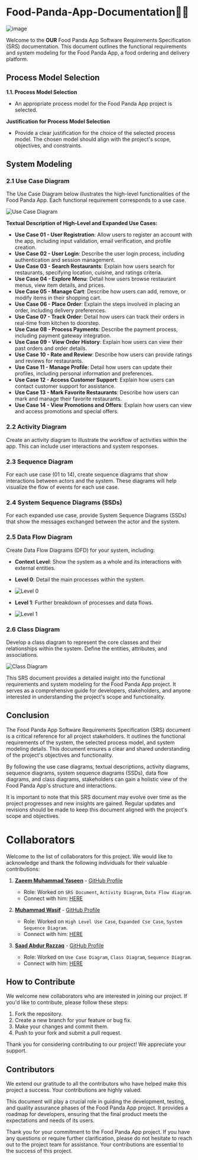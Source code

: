 # Food-Panda-App-Documentation🐼🍕

![image](https://github.com/SaadARazzaq/Food-Panda-App-Documentation/assets/123338307/0ccf7d50-a942-44a8-a867-ec697e000678)

Welcome to the **OUR** Food Panda App Software Requirements Specification (SRS) documentation. This document outlines the functional requirements and system modeling for the Food Panda App, a food ordering and delivery platform.

## Process Model Selection

**1.1. Process Model Selection**
- An appropriate process model for the Food Panda App project is selected.

**Justification for Process Model Selection**
- Provide a clear justification for the choice of the selected process model. The chosen model should align with the project's scope, objectives, and constraints.

## System Modeling

### 2.1 Use Case Diagram
The Use Case Diagram below illustrates the high-level functionalities of the Food Panda App. Each functional requirement corresponds to a use case.

![Use Case Diagram](https://github.com/SaadARazzaq/Food-Panda-App-Documentation/assets/123338307/694ed059-7082-4e09-b60b-ef6e5d135875)

**Textual Description of High-Level and Expanded Use Cases:**
- **Use Case 01 - User Registration**: Allow users to register an account with the app, including input validation, email verification, and profile creation.
- **Use Case 02 - User Login**: Describe the user login process, including authentication and session management.
- **Use Case 03 - Search Restaurants**: Explain how users search for restaurants, specifying location, cuisine, and ratings criteria.
- **Use Case 04 - Explore Menu**: Detail how users browse restaurant menus, view item details, and prices.
- **Use Case 05 - Manage Cart**: Describe how users can add, remove, or modify items in their shopping cart.
- **Use Case 06 - Place Order**: Explain the steps involved in placing an order, including delivery preferences.
- **Use Case 07 - Track Order**: Detail how users can track their orders in real-time from kitchen to doorstep.
- **Use Case 08 - Process Payments**: Describe the payment process, including payment gateway integration.
- **Use Case 09 - View Order History**: Explain how users can view their past orders and order details.
- **Use Case 10 - Rate and Review**: Describe how users can provide ratings and reviews for restaurants.
- **Use Case 11 - Manage Profile**: Detail how users can update their profiles, including personal information and preferences.
- **Use Case 12 - Access Customer Support**: Explain how users can contact customer support for assistance.
- **Use Case 13 - Mark Favorite Restaurants**: Describe how users can mark and manage their favorite restaurants.
- **Use Case 14 - View Promotions and Offers**: Explain how users can view and access promotions and special offers.

### 2.2 Activity Diagram
Create an activity diagram to illustrate the workflow of activities within the app. This can include user interactions and system responses.

### 2.3 Sequence Diagram
For each use case (01 to 14), create sequence diagrams that show interactions between actors and the system. These diagrams will help visualize the flow of events for each use case.

### 2.4 System Sequence Diagrams (SSDs)
For each expanded use case, provide System Sequence Diagrams (SSDs) that show the messages exchanged between the actor and the system.

### 2.5 Data Flow Diagram
Create Data Flow Diagrams (DFD) for your system, including:

- **Context Level**: Show the system as a whole and its interactions with external entities.
- **Level 0**: Detail the main processes within the system.
- ![Level 0](https://github.com/SaadARazzaq/Food-Panda-App-Documentation/assets/123338307/8ec2de8f-90bf-4b62-af77-f046ce047f08)

- **Level 1**: Further breakdown of processes and data flows.
- ![Level 1](https://github.com/SaadARazzaq/Food-Panda-App-Documentation/assets/123338307/68680bcc-d83c-41be-9508-687e2685f66f)

### 2.6 Class Diagram

Develop a class diagram to represent the core classes and their relationships within the system. Define the entities, attributes, and associations.

![Class Diagram](https://github.com/SaadARazzaq/Food-Panda-App-Documentation/assets/123338307/13227fe0-033e-4c18-b413-02a973718ca8)

This SRS document provides a detailed insight into the functional requirements and system modeling for the Food Panda App project. It serves as a comprehensive guide for developers, stakeholders, and anyone interested in understanding the project's scope and functionality.

## Conclusion

The Food Panda App Software Requirements Specification (SRS) document is a critical reference for all project stakeholders. It outlines the functional requirements of the system, the selected process model, and system modeling details. This document ensures a clear and shared understanding of the project's objectives and functionality.

By following the use case diagrams, textual descriptions, activity diagrams, sequence diagrams, system sequence diagrams (SSDs), data flow diagrams, and class diagrams, stakeholders can gain a holistic view of the Food Panda App's structure and interactions.

It is important to note that this SRS document may evolve over time as the project progresses and new insights are gained. Regular updates and revisions should be made to keep this document aligned with the project's scope and objectives.

# Collaborators

Welcome to the list of collaborators for this project. We would like to acknowledge and thank the following individuals for their valuable contributions:

1. **[Zaeem Muhammad Yaseen](https://github.com/ZaeemYaseen)** - [GitHub Profile](https://github.com/ZaeemYaseen)
   - Role: Worked on `SRS Document`, `Activity Diagram`, `Data Flow diagram`.
   - Connect with him: [HERE](https://linkedin.com/in/zaeem-muhammad-yaseen-23211a229)

2. **[Muhammad Wasif](https://github.com/wiznemm)** - [GitHub Profile](https://github.com/wiznemm)
   - Role: Worked on `High Level Use Case`, `Expanded Cse Case`, `System Sequence Diagram`.
   - Connect with him: [HERE](https://www.linkedin.com/in/muhammad-wasif-191223245/)

3. **[Saad Abdur Razzaq](https://github.com/SaadARazzaq)** - [GitHub Profile](https://github.com/SaadARazzaq)
   - Role: Worked on `Use Case Diagram`, `Class Diagram`, `Sequence Diagram`.
   - Connect with him: [HERE](https://www.linkedin.com/in/saadarazzaq/)

## How to Contribute

We welcome new collaborators who are interested in joining our project. If you'd like to contribute, please follow these steps:

1. Fork the repository.
2. Create a new branch for your feature or bug fix.
3. Make your changes and commit them.
4. Push to your fork and submit a pull request.

Thank you for considering contributing to our project! We appreciate your support.

## Contributors

We extend our gratitude to all the contributors who have helped make this project a success. Your contributions are highly valued.

This document will play a crucial role in guiding the development, testing, and quality assurance phases of the Food Panda App project. It provides a roadmap for developers, ensuring that the final product meets the expectations and needs of its users.

Thank you for your commitment to the Food Panda App project. If you have any questions or require further clarification, please do not hesitate to reach out to the project team for assistance. Your contributions are essential to the success of this project.
